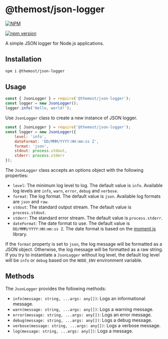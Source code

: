 # @themost/json-logger

[![NPM](https://nodei.co/npm/@themost/json-logger.png?downloads=true&downloadRank=true&stars=true)](https://nodei.co/npm/@themost/json-logger/)

[![npm version](https://badge.fury.io/js/%40themost%2Fjson-logger.svg)](https://badge.fury.io/js/%40themost%2Fjson-logger)

A simple JSON logger for Node.js applications.

## Installation

```bash
npm i @themost/json-logger
```

## Usage

```javascript
const { JsonLogger } = require('@themost/json-logger');
const logger = new JsonLogger();
logger.info('Hello, world!');
```

Use `JsonLogger` class to create a new instance of JSON logger. 

```javascript
const { JsonLogger } = require('@themost/json-logger');
const logger = new JsonLogger({
    level: 'info',
    dateFormat: 'DD/MMM/YYYY:HH:mm:ss Z',
    format: 'json',
    stdout: process.stdout,
    stderr: process.stderr
});
```

The `JsonLogger` class accepts an options object with the following properties:

- `level`: The minimum log level to log. The default value is `info`. Available log levels are `info`, `warn`, `error`, `debug` and `verbose`.
- `format`: The log format. The default value is `json`. Available log formats are `json` and `raw`.
- `stdout`: The standard output stream. The default value is `process.stdout`.
- `stderr`: The standard error stream. The default value is `process.stderr`.
- `dateFormat`: The date format to use. The default value is `DD/MMM/YYYY:HH:mm:ss Z`. The date format is based on the [moment.js](https://momentjs.com/) library.

If the `format` property is set to `json`, the log message will be formatted as a JSON object. Otherwise, the log message will be formatted as a raw string.
If you try to instantiate a `JsonLogger` without log level, the default log level will be `info` or `debug` based on the `NODE_ENV` environment variable.

## Methods

The `JsonLogger` provides the following methods:

- `info(message: string, ...args: any[])`: Logs an informational message.
- `warn(message: string, ...args: any[])`: Logs a warning message.
- `error(message: string, ...args: any[])`: Logs an error message.
- `debug(message: string, ...args: any[])`: Logs a debug message.
- `verbose(message: string, ...args: any[])`: Logs a verbose message.
- `log(message: string, ...args: any[])`: Logs a message.


